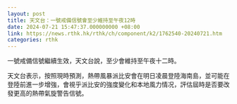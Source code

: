 ```yaml
---
layout: post
title: 天文台：一號戒備信號會至少維持至午夜12時
date: 2024-07-21 15:47:37.000000000 +08:00
link: https://news.rthk.hk/rthk/ch/component/k2/1762540-20240721.htm
categories: rthk
---
```


一號戒備信號繼續生效，天文台說，至少會維持至午夜十二時。

天文台表示，按照現時預測，熱帶風暴派比安會在明日凌晨登陸海南島，並可能在登陸前進一步增強，會視乎派比安的強度變化和本地風力情况，評估屆時是否要改發更高的熱帶氣旋警告信號。
